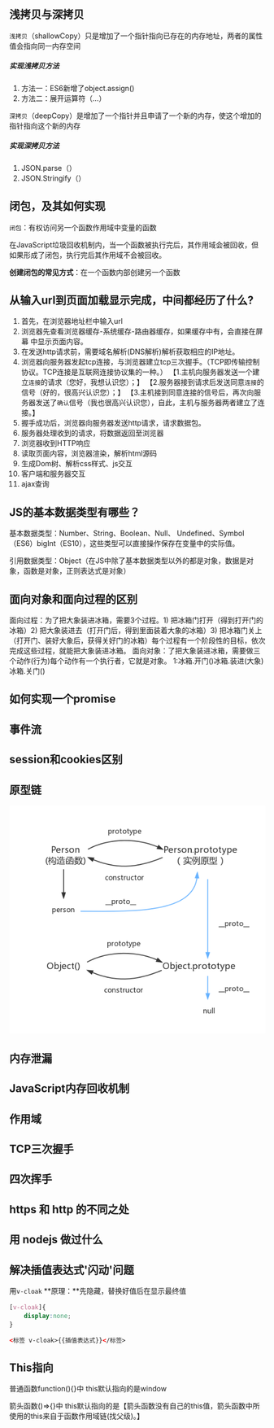##  浅拷贝与深拷贝
`浅拷贝`（shallowCopy）只是增加了一个指针指向已存在的内存地址，两者的属性值会指向同一内存空间

##### 实现浅拷贝方法
1. 方法一：ES6新增了object.assign()
2. 方法二：展开运算符（…）

`深拷贝`（deepCopy）是增加了一个指针并且申请了一个新的内存，使这个增加的指针指向这个新的内存

##### 实现深拷贝方法
1. JSON.parse（）
2. JSON.Stringify（）



## 闭包，及其如何实现

`闭包`：有权访问另一个函数作用域中变量的函数

在JavaScript垃圾回收机制内，当一个函数被执行完后，其作用域会被回收，但如果形成了闭包，执行完后其作用域不会被回收。

**创建闭包的常见方式**：在一个函数内部创建另一个函数

## 从输入url到页面加载显示完成，中间都经历了什么?
1.  首先，在浏览器地址栏中输入url
2. 浏览器先查看浏览器缓存-系统缓存-路由器缓存，如果缓存中有，会直接在屏幕 中显示页面内容。
3.  在发送http请求前，需要域名解析(DNS解析)解析获取相应的IP地址。
4.  浏览器向服务器发起tcp连接，与浏览器建立tcp三次握手。（TCP即传输控制协议。TCP连接是互联网连接协议集的一种。）
      【1.主机向服务器发送一个建立`连接`的请求（您好，我想认识您）；】
      【2.服务器接到请求后发送同意`连接`的信号（好的，很高兴认识您）；】
      【3.主机接到同意连接的信号后，再次向服务器发送了`确认`信号（我也很高兴认识您），自此，主机与服务器两者建立了连接。】
5.  握手成功后，浏览器向服务器发送http请求，请求数据包。
6.  服务器处理收到的请求，将数据返回至浏览器
7.  浏览器收到HTTP响应
8.  读取页面内容，浏览器渲染，解析html源码
9.  生成Dom树、解析css样式、js交互
10.  客户端和服务器交互
11.  ajax查询

##  JS的基本数据类型有哪些？
基本数据类型：Number、String、Boolean、Null、 Undefined、Symbol（ES6）bigInt（ES10），这些类型可以直接操作保存在变量中的实际值。

引用数据类型：Object（在JS中除了基本数据类型以外的都是对象，数据是对象，函数是对象，正则表达式是对象）

## 面向对象和面向过程的区别
面向过程：为了把大象装进冰箱，需要3个过程。1) 把冰箱门打开（得到打开门的冰箱）2) 把大象装进去（打开门后，得到里面装着大象的冰箱）3) 把冰箱门关上（打开门、装好大象后，获得关好门的冰箱）每个过程有一个阶段性的目标，依次完成这些过程，就能把大象装进冰箱。
面向对象：了把大象装进冰箱，需要做三个动作(行为)每个动作有一个执行者，它就是对象。
1:冰箱.开门()冰箱.装进(大象)冰箱.关门()

## 如何实现一个promise

## 事件流

## session和cookies区别

## 原型链

![](00-常用文件\原型链.png)

## 内存泄漏

## JavaScript内存回收机制

## 作用域

## TCP三次握手
## 四次挥手

## https 和 http 的不同之处

## 用 nodejs 做过什么

## 解决插值表达式'闪动'问题
用`v-cloak`
**原理：**先隐藏，替换好值后在显示最终值

```css
[v-cloak]{
	display:none;
}
```
```html
<标签 v-cloak>{{插值表达式}}</标签>
```

## This指向

普通函数function(){}中 this默认指向的是window

箭头函数()=>{}中 this默认指向的是【箭头函数没有自己的this值，箭头函数中所使用的this来自于函数作用域链(找父级)。】
